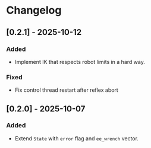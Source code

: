# Changelog

## [0.2.1] - 2025-10-12

### Added
- Implement IK that respects robot limits in a hard way.

### Fixed
- Fix control thread restart after reflex abort

## [0.2.0] - 2025-10-07

### Added
- Extend `State` with `error` flag and `ee_wrench` vector.
